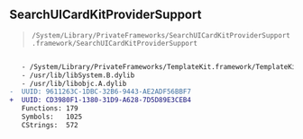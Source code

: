 ## SearchUICardKitProviderSupport

> `/System/Library/PrivateFrameworks/SearchUICardKitProviderSupport.framework/SearchUICardKitProviderSupport`

```diff

   - /System/Library/PrivateFrameworks/TemplateKit.framework/TemplateKit
   - /usr/lib/libSystem.B.dylib
   - /usr/lib/libobjc.A.dylib
-  UUID: 9611263C-1DBC-32B6-9443-AE2ADF56BBF7
+  UUID: CD3980F1-1380-31D9-A628-7D5D89E3CEB4
   Functions: 179
   Symbols:   1025
   CStrings:  572

```
